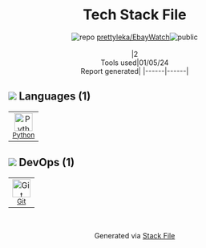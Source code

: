 <!--
&lt;--- Readme.md Snippet without images Start ---&gt;
## Tech Stack
prettyleka/EbayWatch is built on the following main stack:

- [Python](https://www.python.org) – Languages

Full tech stack [here](/techstack.md)

&lt;--- Readme.md Snippet without images End ---&gt;

&lt;--- Readme.md Snippet with images Start ---&gt;
## Tech Stack
prettyleka/EbayWatch is built on the following main stack:

- <img width='25' height='25' src='https://img.stackshare.io/service/993/pUBY5pVj.png' alt='Python'/> [Python](https://www.python.org) – Languages

Full tech stack [here](/techstack.md)

&lt;--- Readme.md Snippet with images End ---&gt;
-->
<div align="center">

# Tech Stack File
![](https://img.stackshare.io/repo.svg "repo") [prettyleka/EbayWatch](https://github.com/prettyleka/EbayWatch)![](https://img.stackshare.io/public_badge.svg "public")
<br/><br/>
|2<br/>Tools used|01/05/24 <br/>Report generated|
|------|------|
</div>

## <img src='https://img.stackshare.io/languages.svg'/> Languages (1)
<table><tr>
  <td align='center'>
  <img width='36' height='36' src='https://img.stackshare.io/service/993/pUBY5pVj.png' alt='Python'>
  <br>
  <sub><a href="https://www.python.org">Python</a></sub>
  <br>
  <sub></sub>
</td>

</tr>
</table>

## <img src='https://img.stackshare.io/devops.svg'/> DevOps (1)
<table><tr>
  <td align='center'>
  <img width='36' height='36' src='https://img.stackshare.io/service/1046/git.png' alt='Git'>
  <br>
  <sub><a href="http://git-scm.com/">Git</a></sub>
  <br>
  <sub></sub>
</td>

</tr>
</table>

<br/>
<div align='center'>

Generated via [Stack File](https://github.com/marketplace/stack-file)

